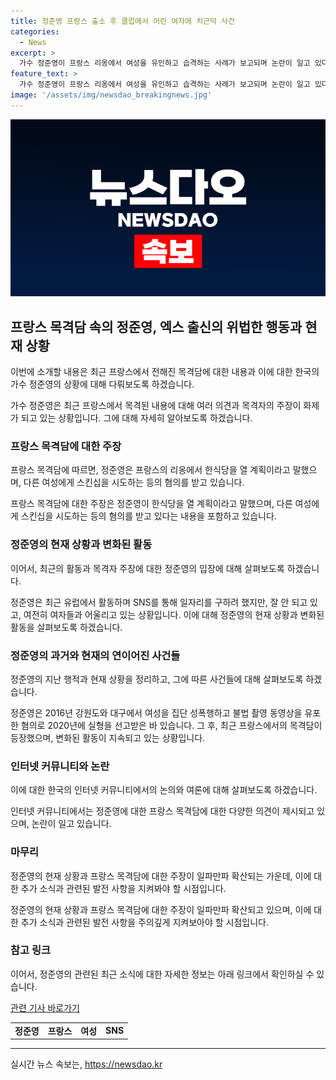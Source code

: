 ```yaml
---
title: 정준영 프랑스 출소 후 클럽에서 어린 여자에 치근덕 사건
categories:
  - News
excerpt: >
  가수 정준영이 프랑스 리옹에서 여성을 유인하고 습격하는 사례가 보고되며 논란이 일고 있다. 정준영은 한국에서 준이라 소개하며 한식당을 오픈할 계획이라고 말했지만, 남성과 여성들 간의 치근거림과 스킨십을 목격한 증언도 나왔다. 사람들은 그의 행동에 경계를 가지고 있으며, 프랑스어로 쓰인 이 문제에 대한 글은 수백만의 조회수를 기록하며 확산되고 있다. 이에 대한 정준영과의 사진 증거를 통해 피해자들을 도우려는 시도 또한 보도되었다.
feature_text: >
  가수 정준영이 프랑스 리옹에서 여성을 유인하고 습격하는 사례가 보고되며 논란이 일고 있다. 정준영은 한국에서 준이라 소개하며 한식당을 오픈할 계획이라고 말했지만, 남성과 여성들 간의 치근거림과 스킨십을 목격한 증언도 나왔다. 사람들은 그의 행동에 경계를 가지고 있으며, 프랑스어로 쓰인 이 문제에 대한 글은 수백만의 조회수를 기록하며 확산되고 있다. 이에 대한 정준영과의 사진 증거를 통해 피해자들을 도우려는 시도 또한 보도되었다.
image: '/assets/img/newsdao_breakingnews.jpg'
---
```


<p><img src="/assets/img/newsdao_breakingnews.jpg" alt="pcversion 속보" /></p>

<h2 data-ke-size="size26">프랑스 목격담 속의 정준영, 엑스 출신의 위법한 행동과 현재 상황</h2>

<p>이번에 소개할 내용은 최근 프랑스에서 전해진 목격담에 대한 내용과 이에 대한 한국의 가수 정준영의 상황에 대해 다뤄보도록 하겠습니다.</p>

<p data-ke-size="size16">가수 정준영은 최근 프랑스에서 목격된 내용에 대해 여러 의견과 목격자의 주장이 화제가 되고 있는 상황입니다. 그에 대해 자세히 알아보도록 하겠습니다.</p>

<h3>프랑스 목격담에 대한 주장</h3>

<p>프랑스 목격담에 따르면, 정준영은 프랑스의 리옹에서 한식당을 열 계획이라고 말했으며, 다른 여성에게 스킨십을 시도하는 등의 혐의를 받고 있습니다.</p>

<p data-ke-size="size16">프랑스 목격담에 대한 주장은 정준영이 한식당을 열 계획이라고 말했으며, 다른 여성에게 스킨십을 시도하는 등의 혐의를 받고 있다는 내용을 포함하고 있습니다.</p>

<h3>정준영의 현재 상황과 변화된 활동</h3>

<p>이어서, 최근의 활동과 목격자 주장에 대한 정준영의 입장에 대해 살펴보도록 하겠습니다.</p>

<p data-ke-size="size16">정준영은 최근 유럽에서 활동하며 SNS를 통해 일자리를 구하려 했지만, 잘 안 되고 있고, 여전히 여자들과 어울리고 있는 상황입니다. 이에 대해 정준영의 현재 상황과 변화된 활동을 살펴보도록 하겠습니다.</p>

<h3>정준영의 과거와 현재의 연이어진 사건들</h3>

<p>정준영의 지난 행적과 현재 상황을 정리하고, 그에 따른 사건들에 대해 살펴보도록 하겠습니다.</p>

<p data-ke-size="size16">정준영은 2016년 강원도와 대구에서 여성을 집단 성폭행하고 불법 촬영 동영상을 유포한 혐의로 2020년에 실형을 선고받은 바 있습니다. 그 후, 최근 프랑스에서의 목격담이 등장했으며, 변화된 활동이 지속되고 있는 상황입니다.</p>

<h3>인터넷 커뮤니티와 논란</h3>

<p>이에 대한 한국의 인터넷 커뮤니티에서의 논의와 여론에 대해 살펴보도록 하겠습니다.</p>

<p data-ke-size="size16">인터넷 커뮤니티에서는 정준영에 대한 프랑스 목격담에 대한 다양한 의견이 제시되고 있으며, 논란이 일고 있습니다.</p>

<h3>마무리</h3>

<p>정준영의 현재 상황과 프랑스 목격담에 대한 주장이 일파만파 확산되는 가운데, 이에 대한 추가 소식과 관련된 발전 사항을 지켜봐야 할 시점입니다.</p>

<p data-ke-size="size16">정준영의 현재 상황과 프랑스 목격담에 대한 주장이 일파만파 확산되고 있으며, 이에 대한 추가 소식과 관련된 발전 사항을 주의깊게 지켜보아야 할 시점입니다.</p>

<h3>참고 링크</h3>

<p>이어서, 정준영의 관련된 최근 소식에 대한 자세한 정보는 아래 링크에서 확인하실 수 있습니다.</p>

<p data-ke-size="size16"><a href="https://www.google.com">관련 기사 바로가기</a></p>

<table>
    <tr>
        <td style="text-align: center; height: 17px;"><b>정준영</b></td>
        <td style="text-align: center; height: 17px;"><b>프랑스</b></td>
        <td style="text-align: center; height: 17px;"><b>여성</b></td>
        <td style="text-align: center; height: 17px;"><b>SNS</b></td>
    </tr>
</table>

<p><hr></p>
실시간 뉴스 속보는, <a href="https://newsdao.kr" rel="dofollow">https://newsdao.kr</a>


